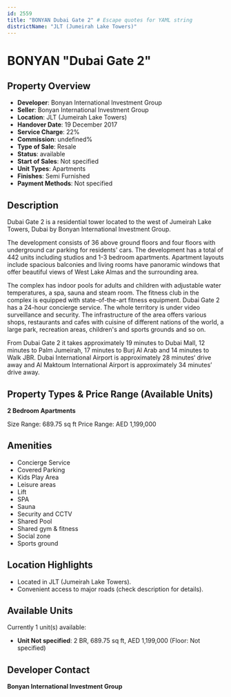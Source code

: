 ```yaml
---
id: 2559
title: "BONYAN Dubai Gate 2" # Escape quotes for YAML string
districtName: "JLT (Jumeirah Lake Towers)"
---
```


# BONYAN "Dubai Gate 2"

## Property Overview
- **Developer**: Bonyan International Investment Group
- **Seller**: Bonyan International Investment Group
- **Location**: JLT (Jumeirah Lake Towers)
- **Handover Date**: 19 December 2017
- **Service Charge**: 22%
- **Commission**: undefined%
- **Type of Sale**: Resale
- **Status**: available
- **Start of Sales**: Not specified
- **Unit Types**: Apartments
- **Finishes**: Semi Furnished
- **Payment Methods**: Not specified

## Description
Dubai Gate 2 is a residential tower located to the west of Jumeirah Lake Towers, Dubai by Bonyan International Investment Group.

The development consists of 36 above ground floors and four floors with underground car parking for residents' cars. The development has a total of 442 units including studios and 1-3 bedroom apartments. Apartment layouts include spacious balconies and living rooms have panoramic windows that offer beautiful views of West Lake Almas and the surrounding area.

The complex has indoor pools for adults and children with adjustable water temperatures, a spa, sauna and steam room. The fitness club in the complex is equipped with state-of-the-art fitness equipment. Dubai Gate 2 has a 24-hour concierge service. The whole territory is under video surveillance and security. The infrastructure of the area offers various shops, restaurants and cafes with cuisine of different nations of the world, a large park, recreation areas, children's and sports grounds and so on. 

From Dubai Gate 2 it takes approximately 19 minutes to Dubai Mall, 12 minutes to Palm Jumeirah, 17 minutes to Burj Al Arab and 14 minutes to Walk JBR. Dubai International Airport is approximately 28 minutes‘ drive away and Al Maktoum International Airport is approximately 34 minutes’ drive away.

## Property Types & Price Range (Available Units)
**2 Bedroom Apartments**

Size Range: 689.75 sq ft
Price Range: AED 1,199,000

## Amenities
- Concierge Service
- Covered Parking
- Kids Play Area
- Leisure areas
- Lift
- SPA
- Sauna
- Security and CCTV
- Shared Pool
- Shared gym & fitness
- Social zone
- Sports ground

## Location Highlights
- Located in JLT (Jumeirah Lake Towers).
- Convenient access to major roads (check description for details).

## Available Units
Currently 1 unit(s) available:
- **Unit Not specified**: 2 BR, 689.75 sq ft, AED 1,199,000 (Floor: Not specified)

## Developer Contact
**Bonyan International Investment Group**
